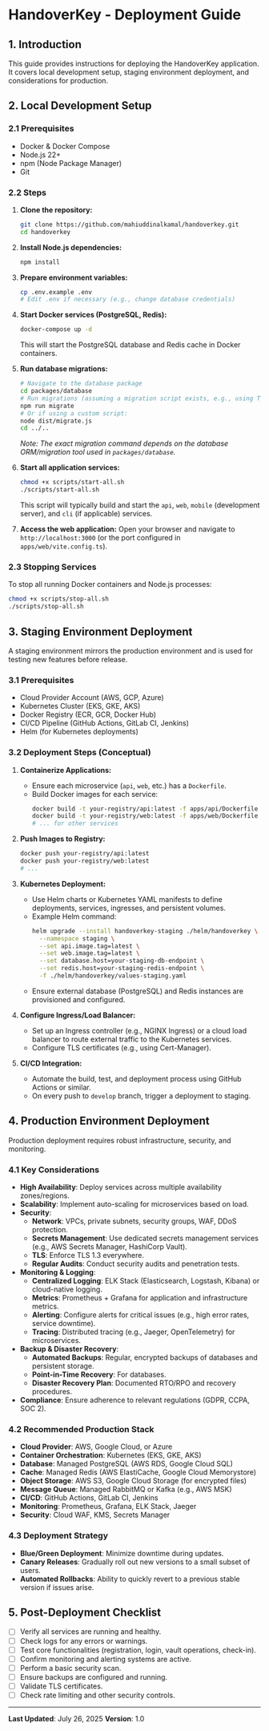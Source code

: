 # HandoverKey - Deployment Guide

## 1. Introduction

This guide provides instructions for deploying the HandoverKey application. It covers local development setup, staging environment deployment, and considerations for production.

## 2. Local Development Setup

### 2.1 Prerequisites

- Docker & Docker Compose
- Node.js 22+
- npm (Node Package Manager)
- Git

### 2.2 Steps

1. **Clone the repository:**

   ```bash
   git clone https://github.com/mahiuddinalkamal/handoverkey.git
   cd handoverkey
   ```

2. **Install Node.js dependencies:**

   ```bash
   npm install
   ```

3. **Prepare environment variables:**

   ```bash
   cp .env.example .env
   # Edit .env if necessary (e.g., change database credentials)
   ```

4. **Start Docker services (PostgreSQL, Redis):**

   ```bash
   docker-compose up -d
   ```

   This will start the PostgreSQL database and Redis cache in Docker containers.

5. **Run database migrations:**

   ```bash
   # Navigate to the database package
   cd packages/database
   # Run migrations (assuming a migration script exists, e.g., using TypeORM or Knex)
   npm run migrate
   # Or if using a custom script:
   node dist/migrate.js
   cd ../..
   ```

   _Note: The exact migration command depends on the database ORM/migration tool used in `packages/database`._

6. **Start all application services:**

   ```bash
   chmod +x scripts/start-all.sh
   ./scripts/start-all.sh
   ```

   This script will typically build and start the `api`, `web`, `mobile` (development server), and `cli` (if applicable) services.

7. **Access the web application:**
   Open your browser and navigate to `http://localhost:3000` (or the port configured in `apps/web/vite.config.ts`).

### 2.3 Stopping Services

To stop all running Docker containers and Node.js processes:

```bash
chmod +x scripts/stop-all.sh
./scripts/stop-all.sh
```

## 3. Staging Environment Deployment

A staging environment mirrors the production environment and is used for testing new features before release.

### 3.1 Prerequisites

- Cloud Provider Account (AWS, GCP, Azure)
- Kubernetes Cluster (EKS, GKE, AKS)
- Docker Registry (ECR, GCR, Docker Hub)
- CI/CD Pipeline (GitHub Actions, GitLab CI, Jenkins)
- Helm (for Kubernetes deployments)

### 3.2 Deployment Steps (Conceptual)

1. **Containerize Applications:**
   - Ensure each microservice (`api`, `web`, etc.) has a `Dockerfile`.
   - Build Docker images for each service:
     ```bash
     docker build -t your-registry/api:latest -f apps/api/Dockerfile .
     docker build -t your-registry/web:latest -f apps/web/Dockerfile .
     # ... for other services
     ```

2. **Push Images to Registry:**

   ```bash
   docker push your-registry/api:latest
   docker push your-registry/web:latest
   # ...
   ```

3. **Kubernetes Deployment:**
   - Use Helm charts or Kubernetes YAML manifests to define deployments, services, ingresses, and persistent volumes.
   - Example Helm command:
     ```bash
     helm upgrade --install handoverkey-staging ./helm/handoverkey \
       --namespace staging \
       --set api.image.tag=latest \
       --set web.image.tag=latest \
       --set database.host=your-staging-db-endpoint \
       --set redis.host=your-staging-redis-endpoint \
       -f ./helm/handoverkey/values-staging.yaml
     ```
   - Ensure external database (PostgreSQL) and Redis instances are provisioned and configured.

4. **Configure Ingress/Load Balancer:**
   - Set up an Ingress controller (e.g., NGINX Ingress) or a cloud load balancer to route external traffic to the Kubernetes services.
   - Configure TLS certificates (e.g., using Cert-Manager).

5. **CI/CD Integration:**
   - Automate the build, test, and deployment process using GitHub Actions or similar.
   - On every push to `develop` branch, trigger a deployment to staging.

## 4. Production Environment Deployment

Production deployment requires robust infrastructure, security, and monitoring.

### 4.1 Key Considerations

- **High Availability**: Deploy services across multiple availability zones/regions.
- **Scalability**: Implement auto-scaling for microservices based on load.
- **Security**:
  - **Network**: VPCs, private subnets, security groups, WAF, DDoS protection.
  - **Secrets Management**: Use dedicated secrets management services (e.g., AWS Secrets Manager, HashiCorp Vault).
  - **TLS**: Enforce TLS 1.3 everywhere.
  - **Regular Audits**: Conduct security audits and penetration tests.
- **Monitoring & Logging**:
  - **Centralized Logging**: ELK Stack (Elasticsearch, Logstash, Kibana) or cloud-native logging.
  - **Metrics**: Prometheus + Grafana for application and infrastructure metrics.
  - **Alerting**: Configure alerts for critical issues (e.g., high error rates, service downtime).
  - **Tracing**: Distributed tracing (e.g., Jaeger, OpenTelemetry) for microservices.
- **Backup & Disaster Recovery**:
  - **Automated Backups**: Regular, encrypted backups of databases and persistent storage.
  - **Point-in-Time Recovery**: For databases.
  - **Disaster Recovery Plan**: Documented RTO/RPO and recovery procedures.
- **Compliance**: Ensure adherence to relevant regulations (GDPR, CCPA, SOC 2).

### 4.2 Recommended Production Stack

- **Cloud Provider**: AWS, Google Cloud, or Azure
- **Container Orchestration**: Kubernetes (EKS, GKE, AKS)
- **Database**: Managed PostgreSQL (AWS RDS, Google Cloud SQL)
- **Cache**: Managed Redis (AWS ElastiCache, Google Cloud Memorystore)
- **Object Storage**: AWS S3, Google Cloud Storage (for encrypted files)
- **Message Queue**: Managed RabbitMQ or Kafka (e.g., AWS MSK)
- **CI/CD**: GitHub Actions, GitLab CI, Jenkins
- **Monitoring**: Prometheus, Grafana, ELK Stack, Jaeger
- **Security**: Cloud WAF, KMS, Secrets Manager

### 4.3 Deployment Strategy

- **Blue/Green Deployment**: Minimize downtime during updates.
- **Canary Releases**: Gradually roll out new versions to a small subset of users.
- **Automated Rollbacks**: Ability to quickly revert to a previous stable version if issues arise.

## 5. Post-Deployment Checklist

- [ ] Verify all services are running and healthy.
- [ ] Check logs for any errors or warnings.
- [ ] Test core functionalities (registration, login, vault operations, check-in).
- [ ] Confirm monitoring and alerting systems are active.
- [ ] Perform a basic security scan.
- [ ] Ensure backups are configured and running.
- [ ] Validate TLS certificates.
- [ ] Check rate limiting and other security controls.

---

**Last Updated**: July 26, 2025
**Version**: 1.0
